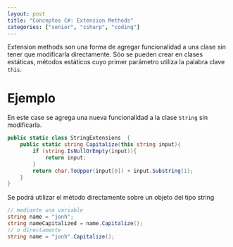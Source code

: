 ```yaml
---
layout: post
title: "Conceptos C#: Extension Methods"
categories: ["senior", "csharp", "coding"]
---
```


Extension methods son una forma de agregar funcionalidad a una clase sin tener que modificarla directamente<!--more-->.
Sóo se pueden crear en clases estáticas, métodos estáticos cuyo primer parámetro utiliza la palabra clave `this`.

# Ejemplo
En este case se agrega una nueva funcionalidad a la clase `String` sin modificarla.
```csharp
public static class StringExtensions  {
    public static string Capitalize(this string input){
        if (string.IsNullOrEmpty(input)){
            return input;
        }
        return char.ToUpper(input[0]) + input.Substring(1);
    }
}
```
Se podrá utilizar el método directamente sobre un objeto del tipo string

```csharp
// mediante una variable
string name = "jonh";
string nameCapitalized = name.Capitalize();
// o directamente
string name = "jonh".Capitalize();
```
